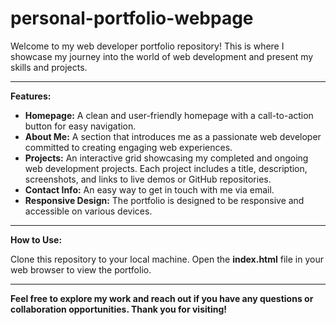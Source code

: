 # personal-portfolio-webpage
Welcome to my web developer portfolio repository! This is where I showcase my journey into the world of web development and present my skills and projects.

---

**Features:**

* **Homepage:** A clean and user-friendly homepage with a call-to-action button for easy navigation.
* **About Me:** A section that introduces me as a passionate web developer committed to creating engaging web experiences.
* **Projects:** An interactive grid showcasing my completed and ongoing web development projects. Each project includes a title, description, screenshots, and links to live demos or GitHub repositories.
* **Contact Info:** An easy way to get in touch with me via email.
* **Responsive Design:** The portfolio is designed to be responsive and accessible on various devices.

---

**How to Use:**

Clone this repository to your local machine.
Open the **index.html** file in your web browser to view the portfolio.

---

**Feel free to explore my work and reach out if you have any questions or collaboration opportunities. Thank you for visiting!**
